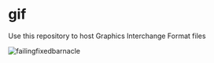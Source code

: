 # gif
Use this repository to host Graphics Interchange Format files

![failingfixedbarnacle](https://user-images.githubusercontent.com/39066690/39999409-9fb220de-5763-11e8-9571-11cc1bf1d780.gif)
